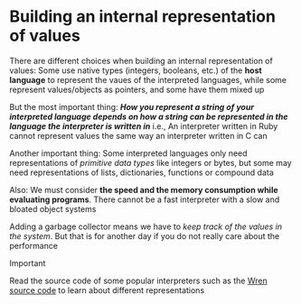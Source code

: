 # Building an internal representation of values

There are different choices when building an internal representation of values: Some use native types (integers, booleans, etc.) of the **host language** to represent the vaues of the interpreted languages, while some represent values/objects as pointers, and some have them mixed up

But the most important thing: **_How you represent a string of your interpreted language depends on how a string can be represented in the language the interpreter is written in_** i.e., An interpreter written in Ruby cannot represent values the same way an interpreter written in C can

Another important thing: Some interpreted languages only need representations of _primitive data types_ like integers or bytes, but some may need representations of lists, dictionaries, functions or compound data

Also: We must consider **the speed and the memory consumption while evaluating programs**. There cannot be a fast interpreter with a slow and bloated object systems

Adding a garbage collector means we have to _keep track of the values in the system_. But that is for another day if you do not really care about the performance

> [!IMPORTANT]
> Read the source code of some popular interpreters such as the [Wren source code](https://github.com/munificent/wren) to learn about different representations
